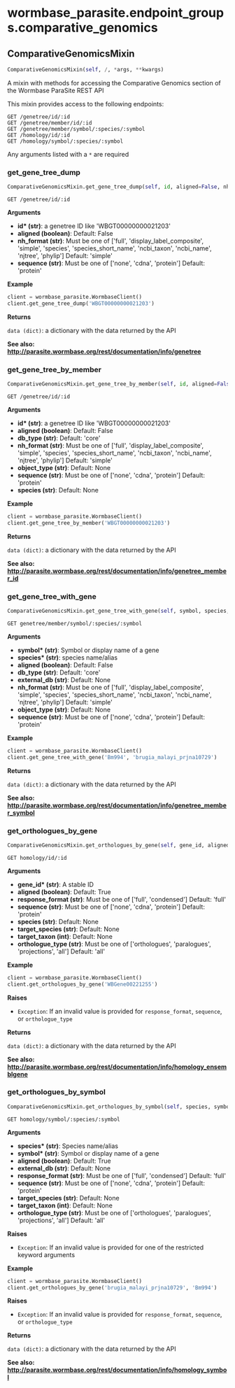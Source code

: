 <h1 id="wormbase_parasite.endpoint_groups.comparative_genomics">wormbase_parasite.endpoint_groups.comparative_genomics</h1>


<h2 id="wormbase_parasite.endpoint_groups.comparative_genomics.ComparativeGenomicsMixin">ComparativeGenomicsMixin</h2>

```python
ComparativeGenomicsMixin(self, /, *args, **kwargs)
```
A mixin with methods for accessing the Comparative Genomics section of the Wormbase ParaSite REST API

This mixin provides access to the following endpoints:

```
GET /genetree/id/:id
GET /genetree/member/id/:id
GET /genetree/member/symbol/:species/:symbol
GET /homology/id/:id
GET /homology/symbol/:species/:symbol
```

Any arguments listed with a `*` are required


<h3 id="wormbase_parasite.endpoint_groups.comparative_genomics.ComparativeGenomicsMixin.get_gene_tree_dump">get_gene_tree_dump</h3>

```python
ComparativeGenomicsMixin.get_gene_tree_dump(self, id, aligned=False, nh_format='simple', sequence='protein')
```
`GET /genetree/id/:id`

__Arguments__

- __id* (str)__: a genetree ID like 'WBGT00000000021203'
- __aligned (boolean)__: Default: False
- __nh_format (str)__: Must be one of ['full', 'display_label_composite', 'simple', 'species', 'species_short_name', 'ncbi_taxon', 'ncbi_name', 'njtree', 'phylip'] Default: 'simple'
- __sequence (str)__: Must be one of ['none', 'cdna', 'protein'] Default: 'protein'

__Example__

```python
client = wormbase_parasite.WormbaseClient()
client.get_gene_tree_dump('WBGT00000000021203')
```

__Returns__

`data (dict)`: a dictionary with the data returned by the API

__See also: http://parasite.wormbase.org/rest/documentation/info/genetree__



<h3 id="wormbase_parasite.endpoint_groups.comparative_genomics.ComparativeGenomicsMixin.get_gene_tree_by_member">get_gene_tree_by_member</h3>

```python
ComparativeGenomicsMixin.get_gene_tree_by_member(self, id, aligned=False, db_type='core', nh_format='simple', object_type=None, sequence='protein', species=None)
```
`GET /genetree/id/:id`

__Arguments__

- __id* (str)__: a genetree ID like 'WBGT00000000021203'
- __aligned (boolean)__: Default: False
- __db_type (str)__: Default: 'core'
- __nh_format (str)__: Must be one of ['full', 'display_label_composite', 'simple', 'species', 'species_short_name', 'ncbi_taxon', 'ncbi_name', 'njtree', 'phylip'] Default: 'simple'
- __object_type (str)__: Default: None
- __sequence (str)__: Must be one of ['none', 'cdna', 'protein'] Default: 'protein'
- __species (str)__: Default: None

__Example__

```python
client = wormbase_parasite.WormbaseClient()
client.get_gene_tree_by_member('WBGT00000000021203')
```

__Returns__

`data (dict)`: a dictionary with the data returned by the API

__See also: http://parasite.wormbase.org/rest/documentation/info/genetree_member_id__



<h3 id="wormbase_parasite.endpoint_groups.comparative_genomics.ComparativeGenomicsMixin.get_gene_tree_with_gene">get_gene_tree_with_gene</h3>

```python
ComparativeGenomicsMixin.get_gene_tree_with_gene(self, symbol, species, aligned=False, db_type='core', external_db=None, nh_format='simple', object_type=None, sequence='protein')
```
`GET genetree/member/symbol/:species/:symbol`

__Arguments__

- __symbol* (str)__: Symbol or display name of a gene
- __species* (str)__: species name/alias
- __aligned (boolean)__: Default: False
- __db_type (str)__: Default: 'core'
- __external_db (str)__: Default: None
- __nh_format (str)__: Must be one of ['full', 'display_label_composite', 'simple', 'species', 'species_short_name', 'ncbi_taxon', 'ncbi_name', 'njtree', 'phylip'] Default: 'simple'
- __object_type (str)__: Default: None
- __sequence (str)__: Must be one of ['none', 'cdna', 'protein'] Default: 'protein'

__Example__

```python
client = wormbase_parasite.WormbaseClient()
client.get_gene_tree_with_gene('Bm994', 'brugia_malayi_prjna10729')
```

__Returns__

`data (dict)`: a dictionary with the data returned by the API

__See also: http://parasite.wormbase.org/rest/documentation/info/genetree_member_symbol__



<h3 id="wormbase_parasite.endpoint_groups.comparative_genomics.ComparativeGenomicsMixin.get_orthologues_by_gene">get_orthologues_by_gene</h3>

```python
ComparativeGenomicsMixin.get_orthologues_by_gene(self, gene_id, aligned=True, response_format='full', sequence='protein', species=None, target_species=None, target_taxon=None, orthologue_type='all')
```
`GET homology/id/:id`

__Arguments__

- __gene_id* (str)__: A stable ID
- __aligned (boolean)__: Default: True
- __response_format (str)__: Must be one of ['full', 'condensed'] Default: 'full'
- __sequence (str)__: Must be one of ['none', 'cdna', 'protein'] Default: 'protein'
- __species (str)__: Default: None
- __target_species (str)__: Default: None
- __target_taxon (int)__: Default: None
- __orthologue_type (str)__: Must be one of ['orthologues', 'paralogues', 'projections', 'all'] Default: 'all'

__Example__

```python
client = wormbase_parasite.WormbaseClient()
client.get_orthologues_by_gene('WBGene00221255')
```

__Raises__

- `Exception`: If an invalid value is provided for `response_format`, `sequence`, or `orthologue_type`

__Returns__

`data (dict)`: a dictionary with the data returned by the API

__See also: http://parasite.wormbase.org/rest/documentation/info/homology_ensemblgene__



<h3 id="wormbase_parasite.endpoint_groups.comparative_genomics.ComparativeGenomicsMixin.get_orthologues_by_symbol">get_orthologues_by_symbol</h3>

```python
ComparativeGenomicsMixin.get_orthologues_by_symbol(self, species, symbol, aligned=True, external_db=None, response_format='full', sequence='protein', target_species=None, target_taxon=None, orthologue_type='all')
```
`GET homology/symbol/:species/:symbol`

__Arguments__

- __species* (str)__: Species name/alias
- __symbol* (str)__: Symbol or display name of a gene
- __aligned (boolean)__: Default: True
- __external_db (str)__: Default: None
- __response_format (str)__: Must be one of ['full', 'condensed'] Default: 'full'
- __sequence (str)__: Must be one of ['none', 'cdna', 'protein'] Default: 'protein'
- __target_species (str)__: Default: None
- __target_taxon (int)__: Default: None
- __orthologue_type (str)__: Must be one of ['orthologues', 'paralogues', 'projections', 'all'] Default: 'all'

__Raises__

- `Exception`: If an invalid value is provided for one of the restricted keyword arguments

__Example__

```python
client = wormbase_parasite.WormbaseClient()
client.get_orthologues_by_gene('brugia_malayi_prjna10729', 'Bm994')
```

__Raises__

- `Exception`: If an invalid value is provided for `response_format`, `sequence`, or `orthologue_type`

__Returns__

`data (dict)`: a dictionary with the data returned by the API


__See also: http://parasite.wormbase.org/rest/documentation/info/homology_symbol__



